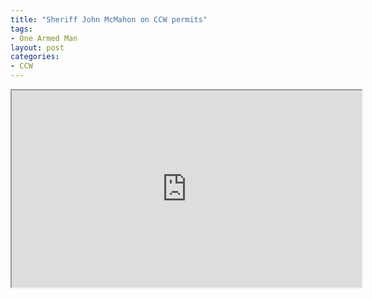```yaml
---
title: "Sheriff John McMahon on CCW permits"
tags:
- One Armed Man
layout: post
categories:
- CCW
---
```


<iframe width="560" height="315" src="https://www.youtube.com/embed/3XZM5WauZGE" title="John McMahon on CCW permits"></iframe>
